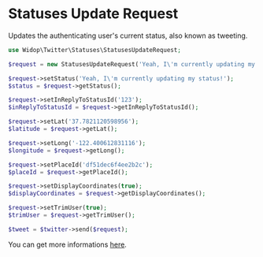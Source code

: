 # Statuses Update Request

Updates the authenticating user's current status, also known as tweeting.

``` php
use Widop\Twitter\Statuses\StatusesUpdateRequest;

$request = new StatusesUpdateRequest('Yeah, I\'m currently updating my status!');

$request->setStatus('Yeah, I\'m currently updating my status!');
$status = $request->getStatus();

$request->setInReplyToStatusId('123');
$inReplyToStatusId = $request->getInReplyToStatusId();

$request->setLat('37.7821120598956');
$latitude = $request->getLat();

$request->setLong('-122.400612831116');
$longitude = $request->getLong();

$request->setPlaceId('df51dec6f4ee2b2c');
$placeId = $request->getPlaceId();

$request->setDisplayCoordinates(true);
$displayCoordinates = $request->getDisplayCoordinates();

$request->setTrimUser(true);
$trimUser = $request->getTrimUser();

$tweet = $twitter->send($request);
```

You can get more informations [here](https://dev.twitter.com/docs/api/1.1/post/statuses/update).
